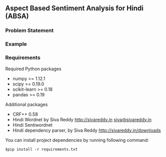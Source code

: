 ## Aspect Based Sentiment Analysis for Hindi (ABSA)

### Problem Statement

### Example

### Requirements

Required Python packages
- numpy >= 1.12.1
- scipy >= 0.19.0
- scikit-learn >= 0.18
- pandas >= 0.19

Additional packages
 - CRF++ 0.58 
 - Hindi Wordnet by Siva Reddy http://sivareddy.in siva@sivareddy.in
 - Hindi Sentiwordnet
 - Hindi dependency parser, by Siva Reddy http://sivareddy.in/downloads


You can install project dependencies by running following command:
```
$pip install -r requirements.txt
```

